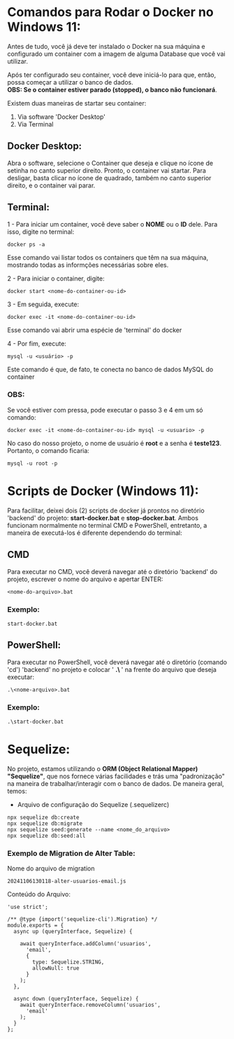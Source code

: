 # Comandos para Rodar o Docker no Windows 11:

Antes de tudo, você já deve ter instalado o Docker na sua máquina e configurado um container com a imagem de alguma Database que você vai utilizar. 

Após ter configurado seu container, você deve iniciá-lo para que, então, possa começar a utilizar o banco de dados. 
<br>
<strong>OBS: Se o container estiver parado (stopped), o banco não funcionará</strong>.

Existem duas maneiras de startar seu container:
<ol>
    <li>Via software 'Docker Desktop'</li>
    <li>Via Terminal</li>
</ol>

## Docker Desktop:
Abra o software, selecione o Container que deseja e clique no ícone de setinha no canto superior direito. Pronto, o container vai startar. Para desligar, basta clicar no ícone de quadrado, também no canto superior direito, e o container vai parar.

## Terminal:
1 - Para iniciar um container, você deve saber o <strong>NOME</strong> ou o <strong>ID</strong> dele. Para isso, digite no terminal:
```
docker ps -a
```
Esse comando vai listar todos os containers que têm na sua máquina, mostrando todas as informções necessárias sobre eles.

2 - Para iniciar o container, digite:
```
docker start <nome-do-container-ou-id>
```

3 - Em seguida, execute:
```
docker exec -it <nome-do-container-ou-id>
```
Esse comando vai abrir uma espécie de 'terminal' do docker

4 - Por fim, execute:
```
mysql -u <usuário> -p
```
Este comando é que, de fato, te conecta no banco de dados MySQL do container

### OBS:
Se você estiver com pressa, pode executar o passo 3 e 4 em um só comando:
```
docker exec -it <nome-do-container-ou-id> mysql -u <usuario> -p
```
No caso do nosso projeto, o nome de usuário é <strong>root</strong> e a senha é <strong>teste123</strong>. Portanto, o comando ficaria:
```
mysql -u root -p
```

# Scripts de Docker (Windows 11):
Para facilitar, deixei dois (2) scripts de docker já prontos no diretório 'backend' do projeto: <strong>start-docker.bat</strong> e <strong>stop-docker.bat</strong>. Ambos funcionam normalmente no terminal CMD e PowerShell, entretanto, a maneira de executá-los é diferente dependendo do terminal:

## CMD
Para executar no CMD, você deverá navegar até o diretório 'backend' do projeto, escrever o nome do arquivo e apertar ENTER:
```
<nome-do-arquivo>.bat
```
### Exemplo:
```
start-docker.bat
```

## PowerShell:
Para executar no PowerShell, você deverá navegar até o diretório (comando 'cd') 'backend' no projeto e colocar ' <strong> .\ </strong> ' na frente do arquivo que deseja executar:
```
.\<nome-arquivo>.bat
```
### Exemplo:
```
.\start-docker.bat
```

# Sequelize:
No projeto, estamos utilizando o <strong>ORM (Object Relational Mapper) "Sequelize"</strong>, que nos fornece várias facilidades e trás uma "padronização" na maneira de trabalhar/interagir com o banco de dados. De maneira geral, temos:

 * Arquivo de configuração do Sequelize (.sequelizerc)

```
npx sequelize db:create
npx sequelize db:migrate
npx sequelize seed:generate --name <nome_do_arquivo>
npx sequelize db:seed:all
```


### Exemplo de Migration de Alter Table:
Nome do arquivo de migration
```
20241106130118-alter-usuarios-email.js
```
Conteúdo do Arquivo:
```
'use strict';

/** @type {import('sequelize-cli').Migration} */
module.exports = {
  async up (queryInterface, Sequelize) {
    
    await queryInterface.addColumn('usuarios',
      'email', 
      {
        type: Sequelize.STRING,
        allowNull: true
      }
    );
  },

  async down (queryInterface, Sequelize) {
    await queryInterface.removeColumn('usuarios',
      'email'
    );
  }
};
```



